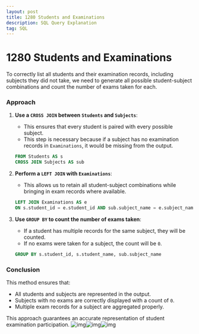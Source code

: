 ```yaml
---
layout: post
title: 1280 Students and Examinations
description: SQL Query Explanation
tag: SQL
---
```


# 1280 Students and Examinations

To correctly list all students and their examination records, including subjects they did not take, we need to generate all possible student-subject combinations and count the number of exams taken for each.

### **Approach**
1. **Use a `CROSS JOIN` between `Students` and `Subjects`**:
   - This ensures that every student is paired with every possible subject.
   - This step is necessary because if a subject has no examination records in `Examinations`, it would be missing from the output.

   ```sql
   FROM Students AS s
   CROSS JOIN Subjects AS sub
   ```

2. **Perform a `LEFT JOIN` with `Examinations`**:
   - This allows us to retain all student-subject combinations while bringing in exam records where available.

   ```sql
   LEFT JOIN Examinations AS e
   ON s.student_id = e.student_id AND sub.subject_name = e.subject_name
   ```

3. **Use `GROUP BY` to count the number of exams taken**:
   - If a student has multiple records for the same subject, they will be counted.
   - If no exams were taken for a subject, the count will be `0`.

   ```sql
   GROUP BY s.student_id, s.student_name, sub.subject_name
   ```

### **Conclusion**
This method ensures that:
- All students and subjects are represented in the output.
- Subjects with no exams are correctly displayed with a count of `0`.
- Multiple exam records for a subject are aggregated properly.

This approach guarantees an accurate representation of student examination participation. ![img](https://api2.mubu.com/v3/document_image/30352914_3d351088-bed3-4009-8ca1-1484013dd2a9.png)![img](https://api2.mubu.com/v3/document_image/30352914_0f77d184-cc9d-4968-a9dc-26b5e0fde00d.png)![img](https://api2.mubu.com/v3/document_image/30352914_9e02a573-0be6-45e2-8b85-ec9192efa5df.png)

